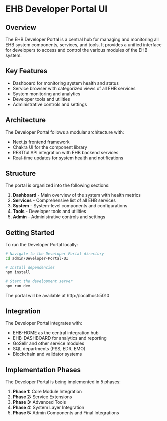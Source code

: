 # EHB Developer Portal UI

## Overview
The EHB Developer Portal is a central hub for managing and monitoring all EHB system components, services, and tools. It provides a unified interface for developers to access and control the various modules of the EHB system.

## Key Features
- Dashboard for monitoring system health and status
- Service browser with categorized views of all EHB services
- System monitoring and analytics
- Developer tools and utilities
- Administrative controls and settings

## Architecture
The Developer Portal follows a modular architecture with:
- Next.js frontend framework
- Chakra UI for the component library
- RESTful API integration with EHB backend services
- Real-time updates for system health and notifications

## Structure
The portal is organized into the following sections:
1. **Dashboard** - Main overview of the system with health metrics
2. **Services** - Comprehensive list of all EHB services
3. **System** - System-level components and configurations
4. **Tools** - Developer tools and utilities
5. **Admin** - Administrative controls and settings

## Getting Started
To run the Developer Portal locally:

```bash
# Navigate to the Developer Portal directory
cd admin/Developer-Portal-UI

# Install dependencies
npm install

# Start the development server
npm run dev
```

The portal will be available at http://localhost:5010

## Integration
The Developer Portal integrates with:
- EHB-HOME as the central integration hub
- EHB-DASHBOARD for analytics and reporting
- GoSellr and other service modules
- SQL departments (PSS, EDR, EMO)
- Blockchain and validator systems

## Implementation Phases
The Developer Portal is being implemented in 5 phases:
1. **Phase 1:** Core Module Integration
2. **Phase 2:** Service Extensions
3. **Phase 3:** Advanced Tools
4. **Phase 4:** System Layer Integration
5. **Phase 5:** Admin Components and Final Integrations